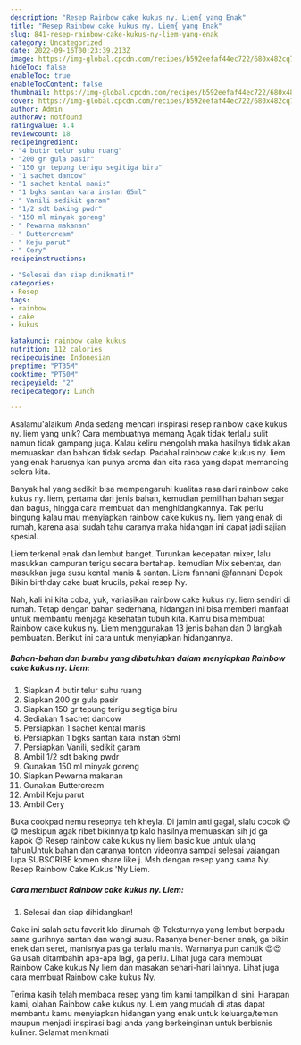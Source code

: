 ```yaml
---
description: "Resep Rainbow cake kukus ny. Liem{ yang Enak"
title: "Resep Rainbow cake kukus ny. Liem{ yang Enak"
slug: 841-resep-rainbow-cake-kukus-ny-liem-yang-enak
category: Uncategorized
date: 2022-09-16T00:23:39.213Z
image: https://img-global.cpcdn.com/recipes/b592eefaf44ec722/680x482cq70/rainbow-cake-kukus-ny-liem-foto-resep-utama.jpg
hideToc: false
enableToc: true
enableTocContent: false
thumbnail: https://img-global.cpcdn.com/recipes/b592eefaf44ec722/680x482cq70/rainbow-cake-kukus-ny-liem-foto-resep-utama.jpg
cover: https://img-global.cpcdn.com/recipes/b592eefaf44ec722/680x482cq70/rainbow-cake-kukus-ny-liem-foto-resep-utama.jpg
author: Admin
authorAv: notfound
ratingvalue: 4.4
reviewcount: 18
recipeingredient:
- "4 butir telur suhu ruang"
- "200 gr gula pasir"
- "150 gr tepung terigu segitiga biru"
- "1 sachet dancow"
- "1 sachet kental manis"
- "1 bgks santan kara instan 65ml"
- " Vanili sedikit garam"
- "1/2 sdt baking pwdr"
- "150 ml minyak goreng"
- " Pewarna makanan"
- " Buttercream"
- " Keju parut"
- " Cery"
recipeinstructions:

- "Selesai dan siap dinikmati!"
categories:
- Resep
tags:
- rainbow
- cake
- kukus

katakunci: rainbow cake kukus 
nutrition: 112 calories
recipecuisine: Indonesian
preptime: "PT35M"
cooktime: "PT50M"
recipeyield: "2"
recipecategory: Lunch

---
```



Asalamu'alaikum Anda sedang mencari inspirasi resep rainbow cake kukus ny. liem yang unik? Cara membuatnya memang Agak tidak terlalu sulit namun tidak gampang juga. Kalau keliru mengolah maka hasilnya tidak akan memuaskan dan bahkan tidak sedap. Padahal rainbow cake kukus ny. liem yang enak harusnya kan punya aroma dan cita rasa yang dapat memancing selera kita.


Banyak hal yang sedikit bisa mempengaruhi kualitas rasa dari rainbow cake kukus ny. liem, pertama dari jenis bahan, kemudian pemilihan bahan segar dan bagus, hingga cara membuat dan menghidangkannya. Tak perlu bingung kalau mau menyiapkan rainbow cake kukus ny. liem yang enak di rumah, karena asal sudah tahu caranya maka hidangan ini dapat jadi sajian spesial.

Liem terkenal enak dan lembut banget. Turunkan kecepatan mixer, lalu masukkan campuran terigu secara bertahap. kemudian Mix sebentar, dan masukkan juga susu kental manis &amp; santan. Liem fannani @fannani Depok Bikin birthday cake buat krucils, pakai resep Ny.


Nah, kali ini kita coba, yuk, variasikan rainbow cake kukus ny. liem sendiri di rumah. Tetap dengan bahan sederhana, hidangan ini bisa memberi manfaat untuk membantu menjaga kesehatan tubuh kita. Kamu bisa membuat Rainbow cake kukus ny. Liem menggunakan 13 jenis bahan dan 0 langkah pembuatan. Berikut ini cara untuk menyiapkan hidangannya.

<!--inarticleads1-->

##### Bahan-bahan dan bumbu yang dibutuhkan dalam menyiapkan Rainbow cake kukus ny. Liem:

1. Siapkan 4 butir telur suhu ruang
1. Siapkan 200 gr gula pasir
1. Siapkan 150 gr tepung terigu segitiga biru
1. Sediakan 1 sachet dancow
1. Persiapkan 1 sachet kental manis
1. Persiapkan 1 bgks santan kara instan 65ml
1. Persiapkan  Vanili, sedikit garam
1. Ambil 1/2 sdt baking pwdr
1. Gunakan 150 ml minyak goreng
1. Siapkan  Pewarna makanan
1. Gunakan  Buttercream
1. Ambil  Keju parut
1. Ambil  Cery


Buka cookpad nemu resepnya teh kheyla. Di jamin anti gagal, slalu cocok 😋😋 meskipun agak ribet bikinnya tp kalo hasilnya memuaskan sih jd ga kapok 😍 Resep rainbow cake kukus ny liem basic kue untuk ulang tahunUntuk bahan dan caranya tonton videonya sampai selesai yajangan lupa SUBSCRIBE komen share like j. Msh dengan resep yang sama Ny. Resep Rainbow Cake Kukus &#39;Ny Liem. 

<!--inarticleads2-->

##### Cara membuat Rainbow cake kukus ny. Liem:


1. Selesai dan siap dihidangkan!

Cake ini salah satu favorit klo dirumah 😍 Teksturnya yang lembut berpadu sama gurihnya santan dan wangi susu. Rasanya bener-bener enak, ga bikin enek dan seret, manisnya pas ga terlalu manis. Warnanya pun cantik 😍😍 Ga usah ditambahin apa-apa lagi, ga perlu. Lihat juga cara membuat Rainbow Cake kukus Ny liem dan masakan sehari-hari lainnya. Lihat juga cara membuat Rainbow cake kukus Ny. 

Terima kasih telah membaca resep yang tim kami tampilkan di sini. Harapan kami, olahan Rainbow cake kukus ny. Liem yang mudah di atas dapat membantu kamu menyiapkan hidangan yang enak untuk keluarga/teman maupun menjadi inspirasi bagi anda yang berkeinginan untuk berbisnis kuliner. Selamat menikmati
